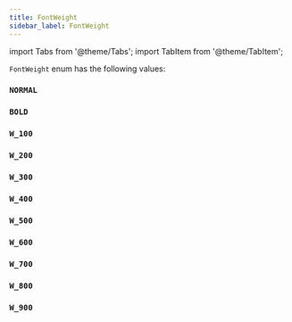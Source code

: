 ```yaml
---
title: FontWeight
sidebar_label: FontWeight
---
```

import Tabs from '@theme/Tabs';
import TabItem from '@theme/TabItem';

`FontWeight` enum has the following values:

### `NORMAL`
### `BOLD`
### `W_100`
### `W_200`
### `W_300`
### `W_400`
### `W_500`
### `W_600`
### `W_700`
### `W_800`
### `W_900`
